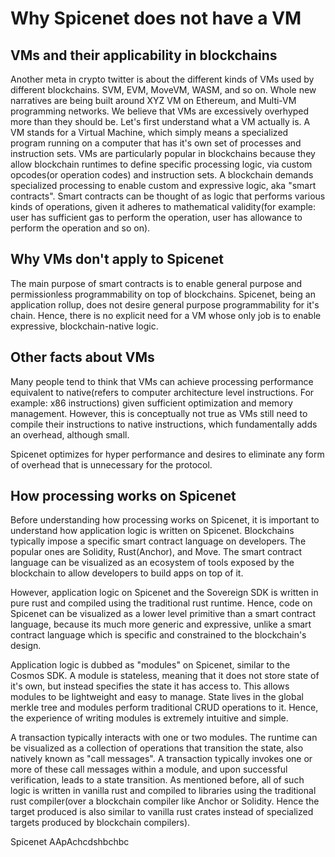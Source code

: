 # Why Spicenet does not have a VM

## VMs and their applicability in blockchains

Another meta in crypto twitter is about the different kinds of VMs used by different blockchains. SVM, EVM, MoveVM, WASM, and so on. Whole new narratives are being built around XYZ VM on Ethereum, and Multi-VM programming networks. We believe that VMs are excessively overhyped more than they should be. Let's first understand what a VM actually is. A VM stands for a Virtual Machine, which simply means a specialized program running on a computer that has it's own set of processes and instruction sets. VMs are particularly popular in blockchains because they allow blockchain runtimes to define specific processing logic, via custom opcodes(or operation codes) and instruction sets. A blockchain demands specialized processing to enable custom and expressive logic, aka "smart contracts". Smart contracts can be thought of as logic that performs various kinds of operations, given it adheres to mathematical validity(for example: user has sufficient gas to perform the operation, user has allowance to perform the operation and so on).

## Why VMs don't apply to Spicenet

The main purpose of smart contracts is to enable general purpose and permissionless programmability on top of blockchains. Spicenet, being an application rollup, does not desire general purpose programmability for it's chain. Hence, there is no explicit need for a VM whose only job is to enable expressive, blockchain-native logic.

## Other facts about VMs

Many people tend to think that VMs can achieve processing performance equivalent to native(refers to   computer architecture level instructions. For example: x86 instructions) given sufficient optimization and memory management. However, this is conceptually not true as VMs still need to compile their instructions to native instructions, which fundamentally adds an overhead, although small.

Spicenet optimizes for hyper performance and desires to eliminate any form of overhead that is unnecessary for the protocol.&#x20;

## How processing works on Spicenet

Before understanding how processing works on Spicenet, it is important to understand how application logic is written on Spicenet. Blockchains typically impose a specific smart contract language on developers. The popular ones are Solidity, Rust(Anchor), and Move. The smart contract language can be visualized as an ecosystem of tools exposed by the blockchain to allow developers to build apps on top of it.&#x20;

However, application logic on Spicenet and the Sovereign SDK is written in pure rust and compiled using the traditional rust runtime. Hence, code on Spicenet can be visualized as a lower level primitive than a smart contract language, because its much more generic and expressive, unlike a smart contract language which is specific and constrained to the blockchain's design.

Application logic is dubbed as "modules" on Spicenet, similar to the Cosmos SDK. A module is stateless, meaning that it does not store state of it's own, but instead specifies the state it has access to. This allows modules to be lightweight and easy to manage. State lives in the global merkle tree and modules perform traditional CRUD operations to it. Hence, the experience of writing modules is extremely intuitive and simple.

A transaction typically interacts with one or two modules. The runtime can be visualized as a collection of operations that transition the state, also natively known as "call messages". A transaction typically invokes one or more of these call messages within a module, and upon successful verification, leads to a state transition. As mentioned before, all of such logic is written in vanilla rust and compiled to libraries using the traditional rust compiler(over a blockchain compiler like Anchor or Solidity. Hence the target produced is also similar to vanilla rust crates instead of specialized targets produced by blockchain compilers).

Spicenet AApAchcdshbchbc
